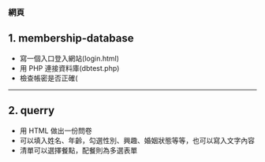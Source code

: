 ### 網頁
## 1. membership-database
* 寫一個入口登入網站(login.html)
* 用 PHP 連接資料庫(dbtest.php)
* 檢查帳密是否正確(
<hr>

## 2. querry
* 用 HTML 做出一份問卷
* 可以填入姓名、年齡，勾選性別、興趣、婚姻狀態等等，也可以寫入文字內容
* 清單可以選擇餐點，配餐則為多選表單
